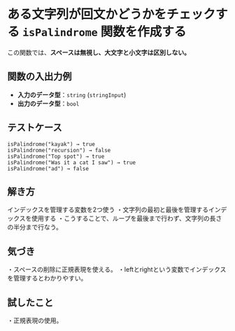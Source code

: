# ある文字列が回文かどうかをチェックする `isPalindrome` 関数を作成する  
この関数では、**スペースは無視し、大文字と小文字は区別しない。**

## 関数の入出力例  
- **入力のデータ型**：`string` (`stringInput`)  
- **出力のデータ型**：`bool`  

## テストケース  
`isPalindrome("kayak") → true`  
`isPalindrome("recursion") → false`  
`isPalindrome("Top spot") → true`  
`isPalindrome("Was it a cat I saw") → true`  
`isPalindrome("ad") → false`  

## 解き方
インデックスを管理する変数を2つ使う
・文字列の最初と最後を管理するインデックスを使用する
・こうすることで、ループを最後まで行わず、文字列の長さの半分まで行なう。

## 気づき
・スペースの削除に正規表現を使える。
・leftとrightという変数でインデックスを管理するとわかりやすい。

## 試したこと
・正規表現の使用。
